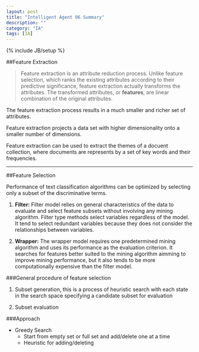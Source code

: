```yaml
---
layout: post
title: "Intelligent Agent 06 Summary"
description: ""
category: "IA"
tags: [IA]
---
```

{% include JB/setup %}



<!--more-->

##Feature Extraction

> Feature extraction is an attribute reduction process. Unlike feature selection, which ranks the existing attributes according to their
predictive significance, feature extraction actually transforms the attributes. The transformed attributes, or **features**, are linear
combination of the original attributes.

The feature extraction process results in a much smaller and richer set of attributes.

Feature extraction projects a data set with higher dimensionality onto a smaller number of dimensions. 

Feature extraction can be used to extract the themes of a docuent collection, where documents are represents by a set of key words and 
their frequencies. 

---

##Feature Selection

Performance of text classification algorithms can be optimized by selecting only a subset of the discriminative terms.

1. **Filter:**
   Filter model relies on general characteristics of the data to evaluate and select feature subsets without involving any mining 
   algorithm. Filter type methods select variables regardless of the model. It tend to select redundant variables because they does 
   not consider the relationships between variables.

2. **Wrapper:**
   The wrapper model requires one predetermined mining algorithm and uses its performance as the evaluation criterion. It searches 
   for features better suited to the mining algorithm aimming to improve mining performance, but it also tends to be more 
   computationally expensive than the filter model.

###General procedure of feature selection

1. Subset generation, this is a process of heuristic search with each state in the search space specifying a candidate subset for
evaluation

2. Subset evaluation

###Approach
+ Greedy Search
  - Start from empty set or full set and add/delete one at a time
  - Heuristic for adding/deleting


